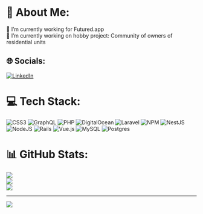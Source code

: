 # 💫 About Me:
🔭 I’m currently working for Futured.app<br>
🌱 I’m currently working on hobby project: Community of owners of residential units <br>


## 🌐 Socials:
[![LinkedIn](https://img.shields.io/badge/LinkedIn-%230077B5.svg?logo=linkedin&logoColor=white)](https://linkedin.com/in/martinandrasi) 

# 💻 Tech Stack:
![CSS3](https://img.shields.io/badge/css3-%231572B6.svg?style=flat&logo=css3&logoColor=white) ![GraphQL](https://img.shields.io/badge/-GraphQL-E10098?style=flat&logo=graphql&logoColor=white) ![PHP](https://img.shields.io/badge/php-%23777BB4.svg?style=flat&logo=php&logoColor=white) ![DigitalOcean](https://img.shields.io/badge/DigitalOcean-%230167ff.svg?style=flat&logo=digitalOcean&logoColor=white) ![Laravel](https://img.shields.io/badge/laravel-%23FF2D20.svg?style=flat&logo=laravel&logoColor=white) ![NPM](https://img.shields.io/badge/NPM-%23000000.svg?style=flat&logo=npm&logoColor=white) ![NestJS](https://img.shields.io/badge/nestjs-%23E0234E.svg?style=flat&logo=nestjs&logoColor=white) ![NodeJS](https://img.shields.io/badge/node.js-6DA55F?style=flat&logo=node.js&logoColor=white) ![Rails](https://img.shields.io/badge/rails-%23CC0000.svg?style=flat&logo=ruby-on-rails&logoColor=white) ![Vue.js](https://img.shields.io/badge/vuejs-%2335495e.svg?style=flat&logo=vuedotjs&logoColor=%234FC08D) ![MySQL](https://img.shields.io/badge/mysql-%2300f.svg?style=flat&logo=mysql&logoColor=white) ![Postgres](https://img.shields.io/badge/postgres-%23316192.svg?style=flat&logo=postgresql&logoColor=white)
# 📊 GitHub Stats:
![](https://github-readme-stats.vercel.app/api?username=guteres007&theme=dark&hide_border=true&include_all_commits=false&count_private=true)<br/>
![](https://github-readme-streak-stats.herokuapp.com/?user=guteres007&theme=dark&hide_border=true)<br/>
![](https://github-readme-stats.vercel.app/api/top-langs/?username=guteres007&theme=dark&hide_border=true&include_all_commits=false&count_private=true&layout=compact)

---
[![](https://visitcount.itsvg.in/api?id=guteres007&icon=0&color=0)](https://visitcount.itsvg.in)

<!-- Proudly created with GPRM ( https://gprm.itsvg.in ) -->
